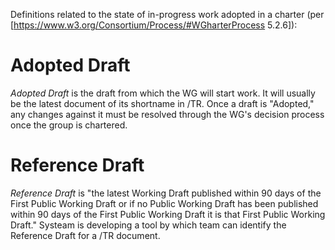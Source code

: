 Definitions related to the state of in-progress work adopted in a charter (per [https://www.w3.org/Consortium/Process/#WGharterProcess 5.2.6]):

Adopted Draft
=================

*Adopted Draft* is the draft from which the WG will start work. It will usually be the latest document of its shortname in /TR. Once a draft is "Adopted," any changes against it must be resolved through the WG's decision process once the group is chartered.

Reference Draft
=================

*Reference Draft* is "the latest Working Draft published within 90 days of the First Public Working Draft or if no Public Working Draft has been published within 90 days of the First Public Working Draft it is that First Public Working Draft." Systeam is developing a tool by which team can identify the Reference Draft for a /TR document.

